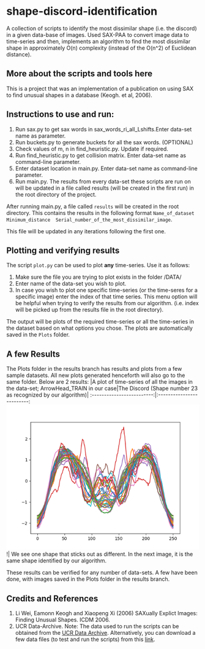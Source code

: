 # shape-discord-identification

A collection of scripts to identify the most dissimilar shape (i.e. the discord) in a given data-base of images. Used SAX-PAA to convert image data to time-series and then, implements an algorithm to find the most dissimilar shape in approximately O(n) complexity (instead of the O(n^2) of Euclidean distance).

## More about the scripts and tools here
This is a project that was an implementation of a publication on using SAX to find unusual shapes in a database (Keogh. et al, 2006).

## Instructions to use and run:

1. Run sax.py to get sax words in sax_words_ri_all_Lshifts.Enter data-set name as parameter.
2. Run buckets.py to generate buckets for all the sax words. (OPTIONAL)
3. Check values of m, n in find_heuristic.py. Update if required. 
4. Run find_heuristic.py to get collision matrix. Enter data-set name as command-line parameter.
5. Enter dataset location in main.py. Enter data-set name as command-line parameter.
6. Run main.py. The results from every data-set these scripts are run on will be updated in a file called results (will be created in the first run) in the root directory of the project.

After running main.py, a file called `results` will be created in the root directory. This contains the results in the following format `Name_of_dataset  Minimum_distance  Serial_number_of_the_most_dissimilar_image`.

This file will be updated in any iterations following the first one.

## Plotting and verifying results

The script `plot.py` can be used to plot **any** time-series. Use it as follows:

1. Make sure the file you are trying to plot exists in the folder /DATA/
2. Enter name of the data-set you wish to plot.
3. In case you wish to plot one specific time-series (or the time-seres for a specific image) enter the index of that time series. This menu option will be helpful when trying to verify the results from our algorithm. (i.e. index will be picked up from the results file in the root directory). 

The output will be plots of the required time-series or all the time-series in the dataset based on what options you chose.
The plots are automatically saved in the `Plots` folder.

## A few Results

The Plots folder in the results branch has results and plots from a few sample datasets. 
All new plots generated henceforth will also go to the same folder.
Below are 2 results:
|A plot of time-series of all the images in the data-set; ArrowHead_TRAIN in our case|The Discord (Shape number 23 as recognized by our algorithm)|
:-------------------------:|:-------------------------:
![](https://github.com/atishayjain708/shape-discord-identification/blob/results/Plots/ArrowHead_TRAIN_all.png)!|[](https://github.com/atishayjain708/shape-discord-identification/blob/results/Plots/ArrowHead_TRAIN_23.png)
We see one shape that sticks out as different. In the next image, it is the same shape identified by our algorithm.


These results can be verified for any number of data-sets. A few have been done, with images saved in the Plots folder in the results branch.

## Credits and References

1. Li Wei, Eamonn Keogh and Xiaopeng Xi (2006) SAXually Explict Images: Finding Unusual Shapes. ICDM 2006.
2. UCR Data-Archive.
Note: The data used to run the scripts can be obtained from the [UCR Data Archive](https://www.cs.ucr.edu/~eamonn/time_series_data/UCR_TS_Archive_2015.zip).
Alternatively, you can download a few data files (to test and run the scripts) from this [link](https://drive.google.com/open?id=1Y9KprdCn3563Q20xR-3kMpS2_GrP7Bl5).

